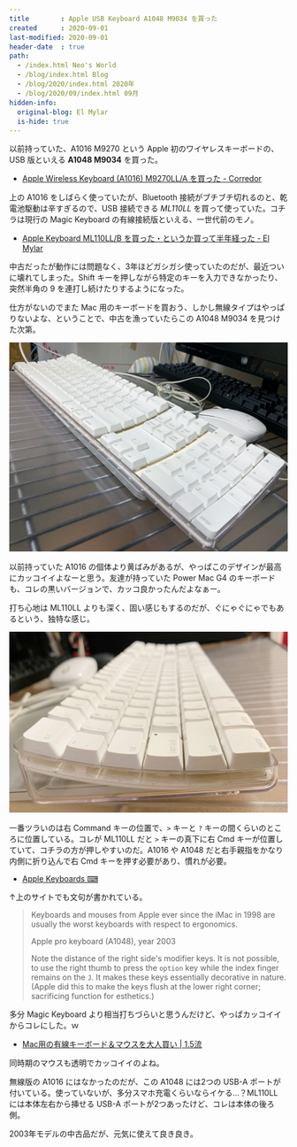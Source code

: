 ```yaml
---
title        : Apple USB Keyboard A1048 M9034 を買った
created      : 2020-09-01
last-modified: 2020-09-01
header-date  : true
path:
  - /index.html Neo's World
  - /blog/index.html Blog
  - /blog/2020/index.html 2020年
  - /blog/2020/09/index.html 09月
hidden-info:
  original-blog: El Mylar
  is-hide: true
---
```


以前持っていた、A1016 M9270 という Apple 初のワイヤレスキーボードの、USB 版といえる __A1048 M9034__ を買った。

- [Apple Wireless Keyboard (A1016) M9270LL/A を買った - Corredor](https://neos21.hatenablog.com/entry/2017/03/05/002948)

上の A1016 をしばらく使っていたが、Bluetooth 接続がブチブチ切れるのと、乾電池駆動は辛すぎるので、USB 接続できる _ML110LL_ を買って使っていた。コチラは現行の Magic Keyboard の有線接続版といえる、一世代前のモノ。

- [Apple Keyboard ML110LL/B を買った・というか買って半年経った - El Mylar](https://neos21.hateblo.jp/entry/2018/02/26/203600)

中古だったが動作には問題なく、3年ほどガシガシ使っていたのだが、最近ついに壊れてしまった。Shift キーを押しながら特定のキーを入力できなかったり、突然半角の 9 を連打し続けたりするようになった。

仕方がないのでまた Mac 用のキーボードを買おう、しかし無線タイプはやっぱりないよな、ということで、中古を漁っていたらこの A1048 M9034 を見つけた次第。

![](./01-01-01.jpg)

以前持っていた A1016 の個体より黄ばみがあるが、やっぱこのデザインが最高にカッコイイよなーと思う。友達が持っていた Power Mac G4 のキーボードも、コレの黒いバージョンで、カッコ良かったんだよなぁー。

打ち心地は ML110LL よりも深く、固い感じもするのだが、ぐにゃぐにゃでもあるという、独特な感じ。

![](./01-01-02.jpg)

一番ツラいのは右 Command キーの位置で、`>` キーと `?` キーの間くらいのところに位置している。コレが ML110LL だと `>` キーの真下に右 Cmd キーが位置していて、コチラの方が押しやすいのだ。A1016 や A1048 だと右手親指をかなり内側に折り込んで右 Cmd キーを押す必要があり、慣れが必要。

- [Apple Keyboards ⌨](http://xahlee.info/kbd/keyboards_Apple.html)

↑上のサイトでも文句が書かれている。

> Keyboards and mouses from Apple ever since the iMac in 1998 are usually the worst keyboards with respect to ergonomics.
> 
> Apple pro keyboard (A1048), year 2003
> 
> Note the distance of the right side's modifier keys. It is not possible, to use the right thumb to press the `option` key while the index finger remains on the `J`. It makes these keys essentially decorative in nature. (Apple did this to make the keys flush at the lower right corner; sacrificing function for esthetics.)

多分 Magic Keyboard より相当打ちづらいと思うんだけど、やっぱカッコイイからコレにした。ｗ

- [Mac用の有線キーボード＆マウスを大人買い | 1.5流](https://1105r.com/usb-keyboard-mouse-for-mac/)

同時期のマウスも透明でカッコイイのよね。

無線版の A1016 にはなかったのだが、この A1048 には2つの USB-A ポートが付いている。使っていないが、多分スマホ充電くらいならイケる…？ML110LL には本体左右から挿せる USB-A ポートが2つあったけど、コレは本体の後ろ側。

2003年モデルの中古品だが、元気に使えて良き良き。
